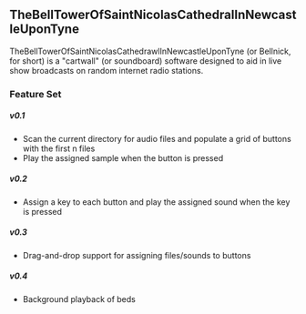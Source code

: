 ## TheBellTowerOfSaintNicolasCathedralInNewcastleUponTyne

TheBellTowerOfSaintNicolasCathedrawlInNewcastleUponTyne (or Bellnick, for short) is a "cartwall" (or soundboard) software
designed to aid in live show broadcasts on random internet radio stations.

### Feature Set
##### v0.1
* Scan the current directory for audio files and populate a grid of buttons with the first n files
* Play the assigned sample when the button is pressed

##### v0.2
* Assign a key to each button and play the assigned sound when the key is pressed

##### v0.3
* Drag-and-drop support for assigning files/sounds to buttons

##### v0.4
* Background playback of beds

